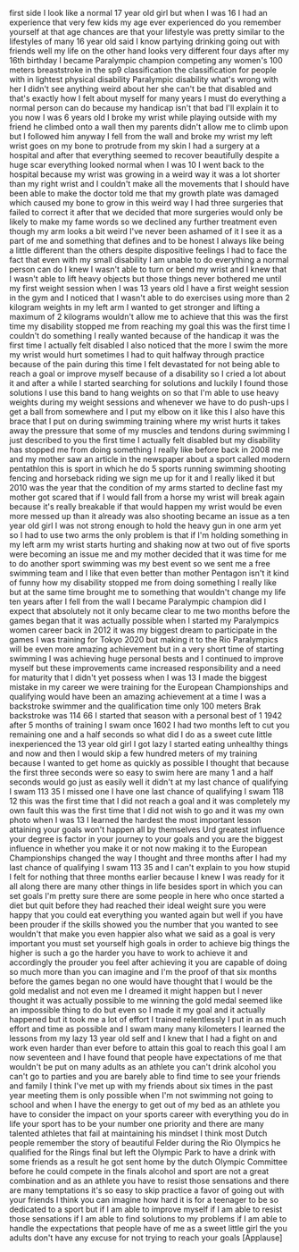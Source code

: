 
first side I look like a normal 17 year
old girl but when I was 16 I had an
experience that very few kids my age
ever experienced
do you remember yourself at that age
chances are that your lifestyle was
pretty similar to the lifestyles of many
16 year old said I know partying
drinking going out with friends well my
life on the other hand looks very
different
four days after my 16th birthday I
became Paralympic champion competing any
women&#39;s 100 meters breaststroke in the
sp9 classification the classification
for people with in lightest physical
disability Paralympic disability what&#39;s
wrong with her I didn&#39;t see anything
weird about her she can&#39;t be that
disabled and that&#39;s exactly how I felt
about myself for many years I must do
everything a normal person can do
because my handicap isn&#39;t that bad I&#39;ll
explain it to you now I was 6 years old
I broke my wrist while playing outside
with my friend he climbed onto a wall
then my parents didn&#39;t allow me to climb
upon but I followed him anyway I fell
from the wall and broke my wrist my left
wrist goes on my bone to protrude from
my skin I had a surgery at a hospital
and after that everything seemed to
recover beautifully despite a huge scar
everything looked normal when I was 10 I
went back to the hospital because my
wrist was growing in a weird way it was
a lot shorter than my right wrist and I
couldn&#39;t make all the movements that I
should have been able to make the doctor
told me that my growth plate was damaged
which caused my bone to grow in this
weird way I had three surgeries that
failed to correct it after that we
decided that more surgeries would only
be likely to make my fame words so we
declined any further treatment even
though my arm looks a bit weird I&#39;ve
never been ashamed of it I see it as a
part of me and something that defines
and to be honest I always like being a
little different than the others
despite dispositive feelings I had to
face the fact that even with my small
disability I am unable to do everything
a normal person can do I knew I wasn&#39;t
able to turn or bend my wrist and I knew
that I wasn&#39;t able to lift heavy objects
but those things never bothered me until
my first weight session when I was 13
years old I have a first weight session
in the gym and I noticed that I wasn&#39;t
able to do exercises using more than 2
kilogram weights in my left arm I wanted
to get stronger and lifting a maximum of
2 kilograms wouldn&#39;t allow me to achieve
that this was the first time my
disability stopped me from reaching my
goal this was the first time I couldn&#39;t
do something I really wanted because of
the handicap it was the first time I
actually felt disabled I also noticed
that the more I swim the more my wrist
would hurt sometimes I had to quit
halfway through practice because of the
pain during this time I felt devastated
for not being able to reach a goal or
improve myself because of a disability
so I cried a lot about it and after a
while I started searching for solutions
and luckily I found those solutions
I use this band to hang weights on so
that I&#39;m able to use heavy weights
during my weight sessions and whenever
we have to do push-ups I get a ball from
somewhere and I put my elbow on it like
this
I also have this brace that I put on
during swimming training where my wrist
hurts it takes away the pressure that
some of my muscles and tendons during
swimming I just described to you the
first time I actually felt disabled but
my disability has stopped me from doing
something I really like before back in
2008 me and my mother saw an article in
the newspaper about a sport called
modern pentathlon this is sport in which
he do 5 sports running swimming shooting
fencing and horseback riding we sign me
up for it and I really liked it but 2010
was the year that the condition of my
arms started to decline fast my mother
got scared that if I would fall from a
horse my wrist will break again because
it&#39;s really breakable if that would
happen my wrist would be even more
messed up than it already was also
shooting became an issue as a ten year
old girl I was not strong enough to hold
the heavy gun in one arm yet so I had to
use two arms the only problem is that if
I&#39;m holding something in my left arm my
wrist starts hurting and shaking now at
two out of five sports were becoming an
issue me and my mother decided that it
was time for me to do another sport
swimming was my best event so we sent me
a free swimming team and I like that
even better than mother Pentagon isn&#39;t
it kind of funny how my disability
stopped me from doing something I really
like but at the same time brought me to
something that wouldn&#39;t change my life
ten years after I fell from the wall I
became Paralympic champion did I expect
that absolutely not it only became clear
to me two months before the games began
that it was actually possible when I
started my Paralympics
women career back in 2012 it was my
biggest dream to participate in the
games I was training for Tokyo 2020 but
making it to the Rio Paralympics will be
even more amazing achievement but in a
very short time of starting swimming
I was achieving huge personal bests and
I continued to improve myself but these
improvements came increased
responsibility and a need for maturity
that I didn&#39;t yet possess when I was 13
I made the biggest mistake in my career
we were training for the European
Championships and qualifying would have
been an amazing achievement at a time I
was a backstroke swimmer and the
qualification time only 100 meters Brak
backstroke was 114 66 I started that
season with a personal best of 1 1942
after 5 months of training
I swam once 1602 I had two months left
to cut you remaining one and a half
seconds so what did I do as a sweet cute
little inexperienced the 13 year old
girl I got lazy I started eating
unhealthy things and now and then I
would skip a few hundred meters of my
training because I wanted to get home as
quickly as possible
I thought that because the first three
seconds were so easy to swim here are
many 1 and a half seconds would go just
as easily well it didn&#39;t
at my last chance of qualifying I swam
113 35 I missed one I have one last
chance of qualifying I swam 118 12 this
was the first time that I did not reach
a goal and it was completely my own
fault
this was the first time that I did not
wish to go and it was my own photo when
I was 13 I learned the hardest the most
important lesson attaining your goals
won&#39;t happen all by themselves Urd
greatest influence your degree is factor
in your journey to your goals and you
are the biggest influence in whether you
make it or not
now making it to the European
Championships changed the way I thought
and three months after I had my last
chance of qualifying I swam 113 35 and I
can&#39;t explain to you how stupid I felt
for nothing that three months earlier
because I knew I was ready for it all
along there are many other things in
life besides sport in which you can set
goals I&#39;m pretty sure there are some
people in here who once started a diet
but quit before they had reached their
ideal weight sure you were happy that
you could eat everything you wanted
again but well if you have been prouder
if the skills showed you the number that
you wanted to see wouldn&#39;t that make you
even happier also what we said as a goal
is very important you must set yourself
high goals in order to achieve big
things the higher is such a go the
harder you have to work to achieve it
and accordingly the prouder you feel
after achieving it you are capable of
doing so much more than you can imagine
and I&#39;m the proof of that six months
before the games began no one would have
thought that I would be the gold
medalist and not even me I dreamed it
might happen but I never thought it was
actually possible to me winning the gold
medal seemed like an impossible thing to
do but even so I made it my goal and it
actually happened but it took me a lot
of effort
I trained relentlessly I put in as much
effort
and time as possible and I swam many
many kilometers
I learned the lessons from my lazy 13
year old self and I knew that I had a
fight on and work even harder than ever
before to attain this goal to reach this
goal I am now seventeen and I have found
that people have expectations of me that
wouldn&#39;t be put on many adults as an
athlete you can&#39;t drink alcohol you
can&#39;t go to parties and you are barely
able to find time to see your friends
and family I think I&#39;ve met up with my
friends about six times in the past year
meeting them is only possible when I&#39;m
not swimming not going to school and
when I have the energy to get out of my
bed as an athlete you have to consider
the impact on your sports career with
everything you do in life your sport has
to be your number one priority and there
are many talented athletes that fail at
maintaining his mindset I think most
Dutch people remember the story of
beautiful Felder during the Rio Olympics
he qualified for the Rings final but
left the Olympic Park to have a drink
with some friends as a result he got
sent home by the dutch Olympic Committee
before he could compete in the finals
alcohol and sport are not a great
combination and as an athlete you have
to resist those sensations and there are
many temptations it&#39;s so easy to skip
practice a favor of going out with your
friends I think you can imagine how hard
it is for a teenager to be so dedicated
to a sport but if I am able to improve
myself if I am able to resist those
sensations if I am able to find
solutions to my problems if I am able to
handle the expectations that people have
of me as a sweet little girl the you
adults don&#39;t have any excuse for not
trying to reach your goals
[Applause]
